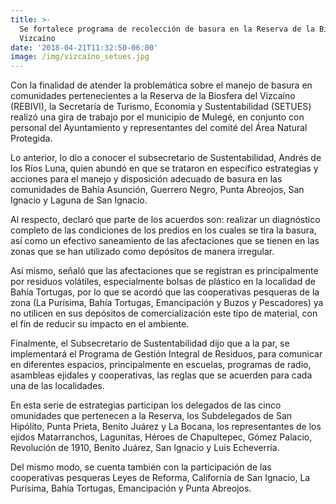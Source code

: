 ```yaml
---
title: >-
  Se fortalece programa de recolección de basura en la Reserva de la Biosfera de
  Vizcaíno
date: '2018-04-21T11:32:50-06:00'
image: /img/vizcaíno_setues.jpg
---
```

Con la finalidad de atender la problemática sobre el manejo de basura en comunidades pertenecientes a la Reserva de la Biosfera del Vizcaíno (REBIVI), la Secretaría de Turismo, Economía y Sustentabilidad (SETUES) realizó una gira de trabajo por el municipio de Mulegé, en conjunto con personal del Ayuntamiento y representantes del comité del Área Natural Protegida.

Lo anterior, lo dio a conocer el subsecretario de Sustentabilidad, Andrés de los Ríos Luna, quien abundó en que se trataron en específico estrategias y acciones para el manejo y disposición adecuado de basura en las comunidades de Bahía Asunción, Guerrero Negro, Punta Abreojos, San Ignacio y Laguna de San Ignacio.

Al respecto, declaró que parte de los acuerdos son: realizar un diagnóstico completo de las condiciones de los predios en los cuales se tira la basura, así como un efectivo saneamiento de las afectaciones que se tienen en las zonas que se han utilizado como depósitos de manera irregular.

Así mismo, señaló que las afectaciones que se registran es principalmente por residuos volátiles, especialmente bolsas de plástico en la localidad de Bahía Tortugas, por lo que se acordó que las cooperativas pesqueras de la zona (La Purísima, Bahía Tortugas, Emancipación y Buzos y Pescadores) ya no utilicen en sus depósitos de comercialización este tipo de material, con el fin de reducir su impacto en el ambiente.

Finalmente, el Subsecretario de Sustentabilidad dijo que a la par, se implementará el Programa de Gestión Integral de Residuos, para comunicar en diferentes espacios, principalmente en escuelas, programas de radio, asambleas ejidales y cooperativas, las reglas que se acuerden para cada una de las localidades.

En esta serie de estrategias participan los delegados de las cinco  omunidades que pertenecen a la Reserva, los Subdelegados de San Hipólito, Punta Prieta, Benito Juárez y La Bocana, los representantes de los ejidos Matarranchos, Lagunitas, Héroes de Chapultepec, Gómez Palacio, Revolución de 1910, Benito Juárez, San Ignacio y Luis Echeverría.

Del mismo modo, se cuenta también con la participación de las cooperativas pesqueras Leyes de Reforma, California de San Ignacio, La Purísima, Bahía Tortugas, Emancipación y Punta Abreojos.
